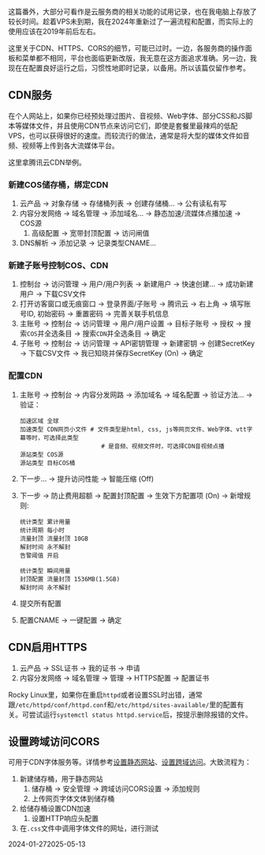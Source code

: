 这篇番外，大部分可看作是云服务商的相关功能的试用记录，也在我电脑上存放了较长时间。趁着VPS未到期，我在2024年重新过了一遍流程和配置，而实际上的使用应该在2019年前后左右。

这里关于CDN、HTTPS、CORS的细节，可能已过时。一边，各服务商的操作面板和菜单都不相同，平台也面临更新改版，我无意在这方面追求准确。另一边，我现在在配置良好运行之后，习惯性地即时记录，以备用。所以该篇仅留作参考。

## CDN服务

在个人网站上，如果你已经预处理过图片、音视频、Web字体、部分CSS和JS脚本等媒体文件，并且使用CDN节点来访问它们，即使是套餐里最辣鸡的低配VPS，也可以获得很好的速度。而较流行的做法，通常是将大型的媒体文件如音频、视频等上传到各大流媒体平台。

这里拿腾讯云CDN举例。

### 新建COS储存桶，绑定CDN

1. 云产品 → 对象存储 → 存储桶列表 → 创建存储桶… → 公有读私有写
1. 内容分发网络 → 域名管理 → 添加域名… → 静态加速/流媒体点播加速 → COS源
   1. 高级配置 → 宽带封顶配置 → 访问闸值
1. DNS解析 → 添加记录 → 记录类型CNAME…

### 新建子账号控制COS、CDN

1. 控制台 → 访问管理 → 用户/用户列表 → 新建用户 → 快速创建… → 成功新建用户 → 下载CSV文件
1. 打开访客窗口或无痕窗口 → 登录界面/子账号 → 腾讯云 → 右上角 → 填写账号ID, 初始密码 → 重置密码 → 完善关联手机信息
1. 主账号 → 控制台 → 访问管理 → 用户/用户设置 → 目标子账号 → 授权 → 搜索`COS`并全选条目 → 搜索`CDN`并全选条目 → 确定
1. 子账号 → 控制台 → 访问管理 → API密钥管理 → 新建密钥 → 创建SecretKey → 下载CSV文件 → 我已知晓并保存SecretKey (On) → 确定

### 配置CDN

1. 主账号 → 控制台 → 内容分发网路 → 添加域名 → 域名配置 → 验证方法… → 验证：

   ```text
   加速区域 全球
   加速类型 CDN网页小文件 # 文件类型是html, css, js等网页文件、Web字体、vtt字幕等时，可选择此类型
                          # 是音频、视频文件时，可选择CDN音视频点播
   源站类型 COS源
   源站类型 目标COS桶
   ```

1. 下一步… → 提升访问性能 → 智能压缩 (Off)

1. 下一步 → 防止费用超额 → 配置封顶配置 → 生效下方配置项 (On) → 新增规则:

   ```text
   统计类型 累计用量
   统计周期 每小时
   流量封顶 流量封顶 10GB
   解封时间 永不解封
   告警阈值 开启
   ```

   ```text
   统计类型 瞬间用量
   封顶配置 流量封顶 1536MB(1.5GB)
   解封时间 永不解封
   ```

1. 提交所有配置

1. 配置CNAME → 一键配置 → 确定

## CDN启用HTTPS

1. 云产品 → SSL证书 → 我的证书 → 申请
1. 内容分发网络 → 域名管理 → 管理 → HTTPS配置 → 配置证书

Rocky Linux里，如果你在重启`httpd`或者设置SSL时出错，通常跟`/etc/httpd/conf/httpd.conf`和`/etc/httpd/sites-available/`里的配置有关。可尝试运行`systemctl status httpd.service`后，按提示删除报错的文件。

## 设置跨域访问CORS

可用于CDN字体服务等。详情参考[设置静态网站](https://cloud.tencent.com/document/product/436/14984)、[设置跨域访问](https://cloud.tencent.com/document/product/436/13318)。大致流程为：

1. 新建储存桶，用于静态网站
   1. 储存桶 → 安全管理 → 跨域访问CORS设置 → 添加规则
   1. 上传网页字体文体到储存桶
1. 给储存桶设置CDN加速
   1. 设置HTTP响应头配置
1. 在`.css`文件中调用字体文件的网址，进行测试

2024-01-272025-05-13
